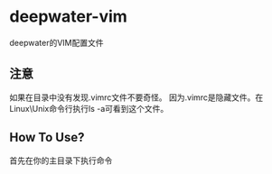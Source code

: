# deepwater-vim
deepwater的VIM配置文件
## 注意
如果在目录中没有发现.vimrc文件不要奇怪。
因为.vimrc是隐藏文件。在Linux\Unix命令行执行ls -a可看到这个文件。
## How To Use?
首先在你的主目录下执行命令

